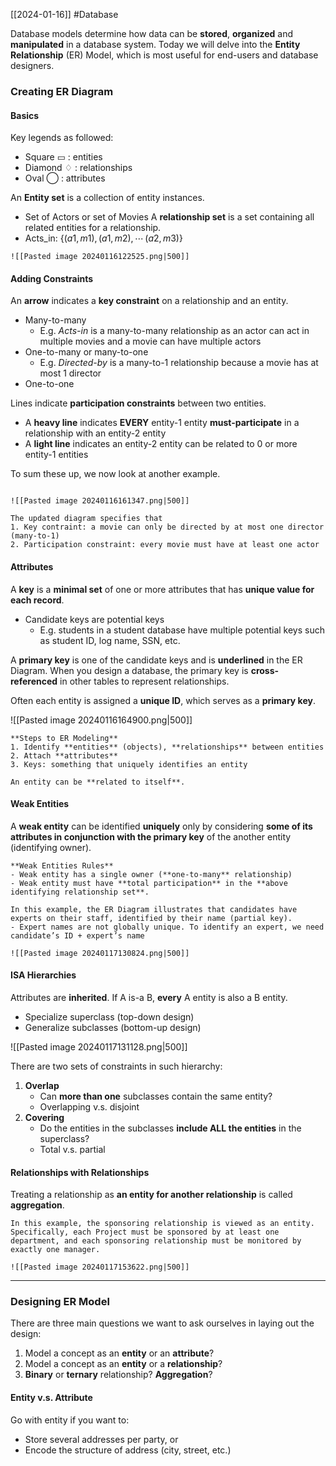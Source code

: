 [[2024-01-16]] #Database 

Database models determine how data can be **stored**, **organized** and **manipulated** in a database system. Today we will delve into the **Entity Relationship** (ER) Model, which is most useful for end-users and database designers.

### Creating ER Diagram 
#### Basics
Key legends as followed:
- Square ▭ : entities
- Diamond ♢ : relationships
- Oval ⃝ : attributes

An **Entity set** is a collection of entity instances.
- Set of Actors or set of Movies
A **relationship set** is a set containing all related entities for a relationship.
- Acts_in: $\{(a1,m1), (a1,m2), \cdots\, (a2, m3)\}$

```ad-example
![[Pasted image 20240116122525.png|500]]
```

#### Adding Constraints
An **arrow** indicates a **key constraint** on a relationship and an entity.
- Many-to-many
	- E.g. *Acts-in* is a many-to-many relationship as an actor can act in multiple movies and a movie can have multiple actors
- One-to-many or many-to-one
	- E.g. *Directed-by* is a many-to-1 relationship because a movie has at most 1 director
- One-to-one

Lines indicate **participation constraints** between two entities. 
- A **heavy line** indicates **EVERY** entity-1 entity **must-participate** in a relationship with an entity-2 entity 
- A **light line** indicates an entity-2 entity can be related to 0 or more entity-1 entities

To sum these up, we now look at another example.

```ad-example

![[Pasted image 20240116161347.png|500]]

The updated diagram specifies that
1. Key contraint: a movie can only be directed by at most one director (many-to-1)
2. Participation constraint: every movie must have at least one actor
```

#### Attributes 
A **key** is a **minimal set** of one or more attributes that has **unique value for each record**.
- Candidate keys are potential keys
	- E.g. students in a student database have multiple potential keys such as student ID, log name, SSN, etc.

A **primary key** is one of the candidate keys and is **underlined** in the ER Diagram. When you design a database, the primary key is **cross-referenced** in other tables to represent relationships.

Often each entity is assigned a **unique ID**, which serves as a **primary key**.

![[Pasted image 20240116164900.png|500]]

```ad-summary
**Steps to ER Modeling**
1. Identify **entities** (objects), **relationships** between entities 
2. Attach **attributes**  
3. Keys: something that uniquely identifies an entity
```

```ad-note
An entity can be **related to itself**.
```

#### Weak Entities 
A **weak entity** can be identified **uniquely** only by considering **some of its attributes in conjunction with the primary key** of the another entity (identifying owner).

```ad-summary
**Weak Entities Rules**
- Weak entity has a single owner (**one-to-many** relationship)
- Weak entity must have **total participation** in the **above identifying relationship set**.
```

```ad-example
In this example, the ER Diagram illustrates that candidates have experts on their staff, identified by their name (partial key).
- Expert names are not globally unique. To identify an expert, we need candidate’s ID + expert’s name

![[Pasted image 20240117130824.png|500]]
```

#### ISA Hierarchies
Attributes are **inherited**. If A is-a B, **every** A entity is also a B entity.
- Specialize superclass (top-down design)
- Generalize subclasses (bottom-up design)

![[Pasted image 20240117131128.png|500]]

There are two sets of constraints in such hierarchy:
1. **Overlap**
	- Can **more than one** subclasses contain the same entity?
	- Overlapping v.s. disjoint
1. **Covering**
	- Do the entities in the subclasses **include ALL the entities** in the superclass?
	- Total v.s. partial

#### Relationships with Relationships 
Treating a relationship as **an entity for another relationship** is called **aggregation**.

```ad-example
In this example, the sponsoring relationship is viewed as an entity. Specifically, each Project must be sponsored by at least one department, and each sponsoring relationship must be monitored by exactly one manager.

![[Pasted image 20240117153622.png|500]]
```

---
### Designing ER Model 
There are three main questions we want to ask ourselves in laying out the design:
1. Model a concept as an **entity** or an **attribute**?
2. Model a concept as an **entity** or a **relationship**?
3. **Binary** or **ternary** relationship? **Aggregation**?

#### Entity v.s. Attribute 
Go with entity if you want to:
- Store several addresses per party, or 
- Encode the structure of address (city, street, etc.)